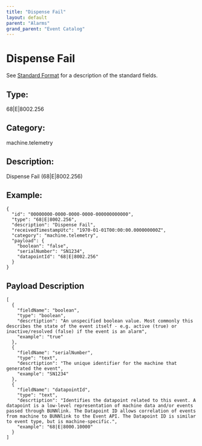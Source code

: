 ```yaml
---
title: "Dispense Fail"
layout: default
parent: "Alarms"
grand_parent: "Event Catalog"
---
```


# Dispense Fail

See [Standard Format](/event-subscriptions/event-format) for a description of the standard fields.

## Type:

68\|E\|8002.256

## Category:

machine.telemetry

## Description: 

Dispense Fail (68\|E\|8002.256)

## Example:

```
{
  "id": "00000000-0000-0000-0000-000000000000",
  "type": "68|E|8002.256",
  "description": "Dispense Fail",
  "receivedTimestampUtc": "1970-01-01T00:00:00.000000000Z",
  "category": "machine.telemetry",
  "payload": {
    "boolean": "false",
    "serialNumber": "SN1234",
    "datapointId": "68|E|8002.256"
  }
}
```

## Payload Description

```
[
  {
    "fieldName": "boolean",
    "type": "boolean",
    "descrtiption": "An unspecified boolean value. Most commonly this describes the state of the event itself - e.g. active (true) or inactive/resolved (false) if the event is an alarm",
    "example": "true"
  },
  {
    "fieldName": "serialNumber",
    "type": "text",
    "descrtiption": "The unique identifier for the machine that generated the event",
    "example": "SN1234"
  },
  {
    "fieldName": "datapointId",
    "type": "text",
    "descrtiption": "Identifies the datapoint related to this event. A datapoint is a low-level representation of machine data and/or events passed through BUNNlink. The Datapoint ID allows correlation of events from machine to BUNNlink to the Event API. The Datapoint ID is similar to event type, but is machine-specific.",
    "example": "68|E|8000.10000"
  }
]
```

